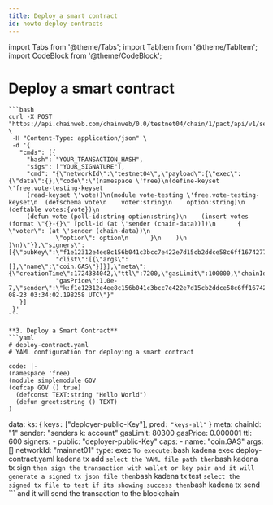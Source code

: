 ```yaml
---
title: Deploy a smart contract
id: howto-deploy-contracts
---
```


<head>
  <title>Deploy a smart contract</title>
  <meta name="description" content="A guide to crafting blockchain calls using Traditional API, Kadena CLI, and Kadena.js" />
</head>
import Tabs from '@theme/Tabs';
import TabItem from '@theme/TabItem';
import CodeBlock from '@theme/CodeBlock';

# Deploy a smart contract
    ```bash
    curl -X POST "https://api.chainweb.com/chainweb/0.0/testnet04/chain/1/pact/api/v1/send" \
     -H "Content-Type: application/json" \
     -d '{
       "cmds": [{
         "hash": "YOUR_TRANSACTION_HASH",
         "sigs": ["YOUR_SIGNATURE"],
         "cmd": "{\"networkId\":\"testnet04\",\"payload\":{\"exec\":{\"data\":{},\"code\":\"(namespace \'free)\n(define-keyset \'free.vote-testing-keyset 
         (read-keyset \'vote))\n(module vote-testing \'free.vote-testing-keyset\n  (defschema vote\n    voter:string\n    option:string)\n  (deftable votes:{vote})\n 
         (defun vote (poll-id:string option:string)\n    (insert votes (format \"{}-{}\" [poll-id (at \'sender (chain-data))])\n      { \"voter\": (at \'sender (chain-data))\n
                 \"option\": option\n      }\n    )\n  )\n)\"}},\"signers\":[{\"pubKey\":\"f1e12312e4ee8c156b041c3bcc7e422e7d15cb2ddce58c6ff16742770916cfaa\",\
                 "clist\":[{\"args\":[],\"name\":\"coin.GAS\"}]}],\"meta\":{\"creationTime\":1724384042,\"ttl\":7200,\"gasLimit\":100000,\"chainId\":\"1\",\
                 "gasPrice\":1.0e-7,\"sender\":\"k:f1e12312e4ee8c156b041c3bcc7e422e7d15cb2ddce58c6ff16742770916cfaa\"},\"nonce\":\"2024-08-23 03:34:02.198258 UTC\"}"
       }]
     }'
    ```

    **3. Deploy a Smart Contract**
    ```yaml
    # deploy-contract.yaml
    # YAML configuration for deploying a smart contract

    code: |-
    (namespace 'free)
    (module simplemodule GOV
    (defcap GOV () true)
      (defconst TEXT:string "Hello World")
      (defun greet:string () TEXT)
    )
  data:
    ks: {
     keys`:` ["deployer-public-Key"],
     pred`:` `"keys-all"`
    }
  meta:
    chainId: "1"
    sender: "senders k: account"
    gasLimit: 80300
    gasPrice: 0.000001
    ttl: 600
  signers:
    - public: "deployer-public-Key"
      caps:
        - name: "coin.GAS"
          args: []
  networkId: "mainnet01"
  type: exec
      ```
    To execute:
    ```bash
    kadena exec deploy-contract.yaml
    kadena tx add
    ```
    select the YAML file path then
    ```bash
    kadena tx sign
    ```
    then sign the transaction with wallet or key pair and it will generate a signed tx json file
    then
    ```bash
    kadena tx test
    ```
    select the signed tx file to test if its showing success then
    ```bash
    kadena tx send
    ```
    and it will send the transaction to the blockchain

